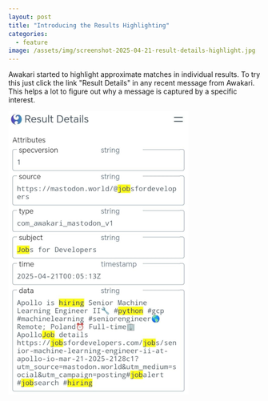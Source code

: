 ```yaml
---
layout: post
title: "Introducing the Results Highlighting"
categories:
  - feature
image: /assets/img/screenshot-2025-04-21-result-details-highlight.jpg
---
```


Awakari started to highlight approximate matches in individual results.
To try this just click the link "Result Details" in any recent message from Awakari.
This helps a lot to figure out why a message is captured by a specific interest.

![](/assets/img/screenshot-2025-04-21-result-details-highlight.jpg)
